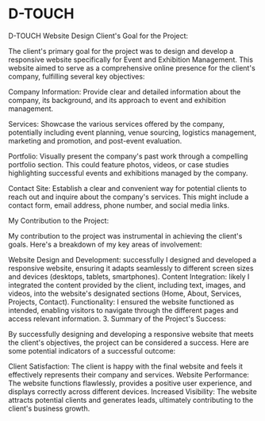 # D-TOUCH
D-TOUCH Website Design
Client's Goal for the Project:

The client's primary goal for the project was to design and develop a responsive website specifically for Event and Exhibition Management. This website aimed to serve as a comprehensive online presence for the client's company, fulfilling several key objectives:

Company Information: Provide clear and detailed information about the company, its background, and its approach to event and exhibition management.

Services: Showcase the various services offered by the company, potentially including event planning, venue sourcing, logistics management, marketing and promotion, and post-event evaluation.

Portfolio: Visually present the company's past work through a compelling portfolio section. This could feature photos, videos, or case studies highlighting successful events and exhibitions managed by the company.

Contact Site: Establish a clear and convenient way for potential clients to reach out and inquire about the company's services. This might include a contact form, email address, phone number, and social media links.

My Contribution to the Project:

My contribution to the project was instrumental in achieving the client's goals. Here's a breakdown of my key areas of involvement:

Website Design and Development: successfully I designed and developed a responsive website, ensuring it adapts seamlessly to different screen sizes and devices (desktops, tablets, smartphones).
Content Integration: likely I integrated the content provided by the client, including text, images, and videos, into the website's designated sections (Home, About, Services, Projects, Contact).
Functionality: I ensured the website functioned as intended, enabling visitors to navigate through the different pages and access relevant information.
3. Summary of the Project's Success:

By successfully designing and developing a responsive website that meets the client's objectives, the project can be considered a success. Here are some potential indicators of a successful outcome:

Client Satisfaction: The client is happy with the final website and feels it effectively represents their company and services.
Website Performance: The website functions flawlessly, provides a positive user experience, and displays correctly across different devices.
Increased Visibility: The website attracts potential clients and generates leads, ultimately contributing to the client's business growth.

